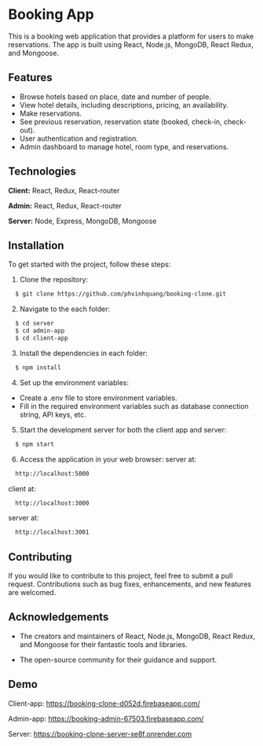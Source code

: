 
# Booking App

This is a booking web application that provides a platform for users to make reservations. The app is built using React, Node.js, MongoDB, React Redux, and Mongoose.

## Features

- Browse hotels based on place, date and number of people.
- View hotel details, including descriptions, pricing, an availability.
- Make reservations.
- See previous reservation, reservation state (booked, check-in, check-out).
- User authentication and registration.
- Admin dashboard to manage hotel, room type, and reservations.



## Technologies

**Client:** React, Redux, React-router

**Admin:** React, Redux, React-router

**Server:** Node, Express, MongoDB, Mongoose


## Installation

To get started with the project, follow these steps:

1. Clone the repository:
```bash
  $ git clone https://github.com/phvinhquang/booking-clone.git
```
2. Navigate to the each folder:
```bash
  $ cd server
  $ cd admin-app
  $ cd client-app
```
3. Install the dependencies in each folder:
```bash
  $ npm install
```
4. Set up the environment variables:
- Create a .env file to store environment variables. 
- Fill in the required environment variables such as database connection string, API keys, etc.
5. Start the development server for both the client app and server:
```bash
  $ npm start
```
6. Access the application in your web browser:
server at:
```bash
  http://localhost:5000
```
client at:
```bash
  http://localhost:3000
```
server at:
```bash
  http://localhost:3001
```




## Contributing

If you would like to contribute to this project, feel free to submit a pull request. Contributions such as bug fixes, enhancements, and new features are welcomed.


## Acknowledgements
- The creators and maintainers of React, Node.js, MongoDB, React Redux, and Mongoose for their fantastic tools and libraries.

- The open-source community for their guidance and support.


## Demo

Client-app: 
    https://booking-clone-d052d.firebaseapp.com/

Admin-app: 
    https://booking-admin-67503.firebaseapp.com/

Server: 
    https://booking-clone-server-xe8f.onrender.com


